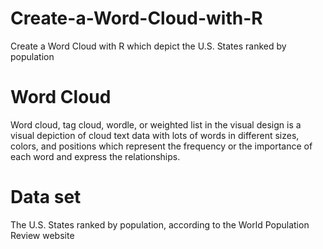# Create-a-Word-Cloud-with-R
Create a Word Cloud with R which depict the U.S. States ranked by population 

# Word Cloud
Word cloud, tag cloud, wordle, or weighted list in the visual design is a visual depiction of cloud text data with lots of words in different sizes, colors, and positions which represent the frequency or the importance of each word and express the relationships.

# Data set
The U.S. States ranked by population, according to the World Population Review website


